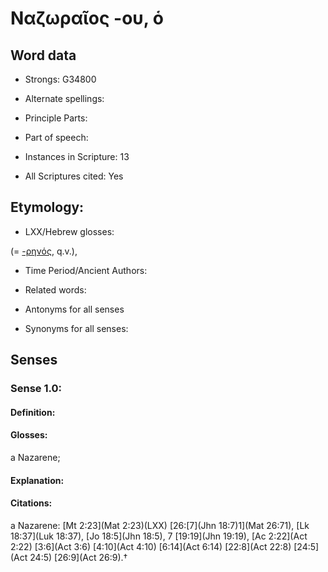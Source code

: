 # Ναζωραῖος -ου, ὁ

<!-- Status: S2=NeedsEdits -->
<!-- Lexica used for edits:   -->

## Word data

* Strongs: G34800

* Alternate spellings:



* Principle Parts: 


* Part of speech: 


* Instances in Scripture: 13

* All Scriptures cited: Yes

## Etymology: 


* LXX/Hebrew glosses: 

(= [-ρηνός](), q.v.),

* Time Period/Ancient Authors: 


* Related words: 

* Antonyms for all senses

* Synonyms for all senses: 


## Senses 


### Sense  1.0: 

#### Definition: 

#### Glosses: 

a Nazarene; 

#### Explanation: 


#### Citations: 

a Nazarene: [Mt 2:23](Mat 2:23)(LXX) [26:[7](Jhn 18:7)1](Mat 26:71), [Lk 18:37](Luk 18:37), [Jo 18:5](Jhn 18:5), 7 [19:19](Jhn 19:19), [Ac 2:22](Act 2:22) [3:6](Act 3:6) [4:10](Act 4:10) [6:14](Act 6:14) [22:8](Act 22:8) [24:5](Act 24:5) [26:9](Act 26:9).†
